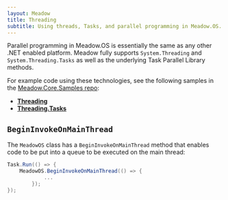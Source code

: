 ```yaml
---
layout: Meadow
title: Threading
subtitle: Using threads, Tasks, and parallel programming in Meadow.OS.
---
```


Parallel programming in Meadow.OS is essentially the same as any other .NET enabled platform. Meadow fully supports `System.Threading` and `System.Threading.Tasks` as well as the underlying Task Parallel Library methods.

For example code using these technologies, see the following samples in the [Meadow.Core.Samples repo](https://github.com/WildernessLabs/Meadow.Core.Samples):

 * **[Threading](https://github.com/WildernessLabs/Meadow.Core.Samples/blob/main/Source/Meadow.Core.Samples/OS/Threading/MeadowApp.cs)**
 * **[Threading.Tasks](https://github.com/WildernessLabs/Meadow.Core.Samples/blob/main/Source/Meadow.Core.Samples/OS/Threading.Tasks/MeadowApp.cs)**


## `BeginInvokeOnMainThread`

The `MeadowOS` class has a `BeginInvokeOnMainThread` method that enables code to be put into a queue to be executed on the main thread:

```csharp
Task.Run(() => {
    MeadowOS.BeginInvokeOnMainThread(() => {
            ...
        });
});
```
